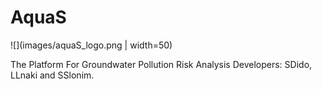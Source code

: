 # AquaS
![](images/aquaS_logo.png | width=50)

The Platform For Groundwater Pollution Risk Analysis 
Developers: SDido, LLnaki and SSlonim.



